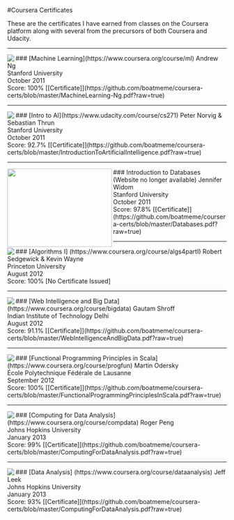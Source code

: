 #Coursera Certificates

These are the certificates I have earned from classes on the Coursera platform along with several from the precursors of both Coursera and Udacity.

--------------------
<img src="https://s3.amazonaws.com/coursera/topics/ml/small-icon.hover.png" align="left">
### [Machine Learning](https://www.coursera.org/course/ml)
Andrew Ng<br/>
Stanford University<br/>
October 2011<br/>
Score: 100% [[Certificate]](https://github.com/boatmeme/coursera-certs/blob/master/MachineLearning-Ng.pdf?raw=true)

--------------------
<img src="https://www.ai-class.com/media/img/ai_header_thin1.jpg" align="left">
### [Intro to AI](https://www.udacity.com/course/cs271)
Peter Norvig & Sebastian Thrun<br/>
Stanford University<br/>
October 2011<br/>
Score: 92.7% [[Certificate]](https://github.com/boatmeme/coursera-certs/blob/master/IntroductionToArtificialIntelligence.pdf?raw=true)

--------------------
<img src="http://openclassroom.stanford.edu/MainFolder/courses/IntroToDatabases/dblogo.png" height="180" width="240" align="left">
### Introduction to Databases (Website no longer available)
Jennifer Widom<br/>
Stanford University<br/>
October 2011<br/>
Score: 97.8% [[Certificate]](https://github.com/boatmeme/coursera-certs/blob/master/Databases.pdf?raw=true)

--------------------
<img src="https://s3.amazonaws.com/coursera/topics/algs4partI/small-icon.hover.png" align="left">
### [Algorithms I] (https://www.coursera.org/course/algs4partI)
Robert Sedgewick & Kevin Wayne<br/>
Princeton University<br/>
August 2012<br/>
Score: 100% [No Certificate Issued]

--------------------
<img src="https://s3.amazonaws.com/coursera/topics/bigdata/small-icon.hover.png" align="left">
### [Web Intelligence and Big Data] (https://www.coursera.org/course/bigdata)
Gautam Shroff<br/>
Indian Institute of Technology Delhi<br/>
August 2012<br/>
Score: 91.1% [[Certificate]](https://github.com/boatmeme/coursera-certs/blob/master/WebIntelligenceAndBigData.pdf?raw=true)

--------------------
<img src="https://s3.amazonaws.com/coursera/topics/progfun/small-icon.hover.png" align="left">
### [Functional Programming Principles in Scala] (https://www.coursera.org/course/progfun)
Martin Odersky<br/>
École Polytechnique Fédérale de Lausanne<br/>
September 2012<br/>
Score: 100% [[Certificate]](https://github.com/boatmeme/coursera-certs/blob/master/FunctionalProgrammingPrinciplesInScala.pdf?raw=true)

--------------------
<img src="https://s3.amazonaws.com/coursera/topics/compdata/small-icon.hover.png" align="left">
### [Computing for Data Analysis] (https://www.coursera.org/course/compdata)
Roger Peng<br/>
Johns Hopkins University<br/>
January 2013<br/>
Score: 99% [[Certificate]](https://github.com/boatmeme/coursera-certs/blob/master/ComputingForDataAnalysis.pdf?raw=true)

--------------------
<img src="https://s3.amazonaws.com/coursera/topics/dataanalysis/small-icon.hover.png" align="left">
### [Data Analysis] (https://www.coursera.org/course/dataanalysis)
Jeff Leek<br/>
Johns Hopkins University<br/>
January 2013<br/>
Score: 93% [[Certificate]](https://github.com/boatmeme/coursera-certs/blob/master/ComputingForDataAnalysis.pdf?raw=true)
